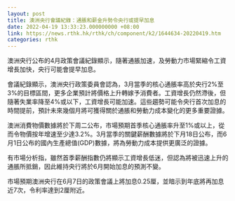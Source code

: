 ```yaml
---
layout: post
title: 澳洲央行會議紀錄：通脹和薪金升勢令央行或提早加息
date: 2022-04-19 13:33:23.000000000 +08:00
link: https://news.rthk.hk/rthk/ch/component/k2/1644634-20220419.htm
categories: rthk
---
```


澳洲央行公布的4月政策會議紀錄顯示，隨著通脹加速，及勞動力市場緊縮令工資增長加快，央行可能會提早加息。

會議紀錄顯示，澳洲央行政策委員會認為，3月當季的核心通脹率高於央行2%至3%的目標區間，更多企業預計將價格上升轉嫁予消費者。工資增長仍然滯後，但隨著失業率降至4%或以下，工資增長可能加速。這些趨勢可能令央行首次加息的時間提前，預計未來幾個月將可獲得關於通脹和勞動力成本變化的更多重要證據。

澳洲消費物價數據將於下周二公布，市場預期首季核心通脹率升至1%或以上，從而令物價按年增速至少達3.2%。3月當季的關鍵薪酬數據將於下月18日公布，而6月1日公布的國內生產總值(GDP)數據，將為勞動力成本提供更廣泛的證據。

有市場分析指，雖然首季薪酬指數仍將顯示工資增長低迷，但認為將被迅速上升的通脹所抵銷，因此維持央行將於6月開始加息的預測不變。

市場預期澳洲央行在6月7日的政策會議上將加息0.25厘，並暗示到年底將再加息近7次，令利率達到2厘附近。
